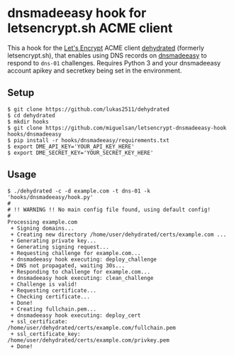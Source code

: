 # dnsmadeeasy hook for letsencrypt.sh ACME client

This a hook for the [Let's Encrypt](https://letsencrypt.org/) ACME client [dehydrated](https://github.com/lukas2511/dehydrated) (formerly letsencrypt.sh), that enables using DNS records on [dnsmadeeasy](https://www.dnsmadeeasy.com/) to respond to `dns-01` challenges. Requires Python 3 and your dnsmadeeasy account apikey and secretkey being set in the environment.

## Setup

```
$ git clone https://github.com/lukas2511/dehydrated
$ cd dehydrated
$ mkdir hooks
$ git clone https://github.com/miguelsan/letsencrypt-dnsmadeeasy-hook hooks/dnsmadeeasy
$ pip install -r hooks/dnsmadeeasy/requirements.txt
$ export DME_API_KEY='YOUR_API_KEY_HERE'
$ export DME_SECRET_KEY='YOUR_SECRET_KEY_HERE'
```

## Usage

```
$ ./dehydrated -c -d example.com -t dns-01 -k 'hooks/dnsmadeeasy/hook.py'
#
# !! WARNING !! No main config file found, using default config!
#
Processing example.com
 + Signing domains...
 + Creating new directory /home/user/dehydrated/certs/example.com ...
 + Generating private key...
 + Generating signing request...
 + Requesting challenge for example.com...
 + dnsmadeeasy hook executing: deploy_challenge
 + DNS not propagated, waiting 30s...
 + Responding to challenge for example.com...
 + dnsmadeeasy hook executing: clean_challenge
 + Challenge is valid!
 + Requesting certificate...
 + Checking certificate...
 + Done!
 + Creating fullchain.pem...
 + dnsmadeeasy hook executing: deploy_cert
 + ssl_certificate: /home/user/dehydrated/certs/example.com/fullchain.pem
 + ssl_certificate_key: /home/user/dehydrated/certs/example.com/privkey.pem
 + Done!
```
